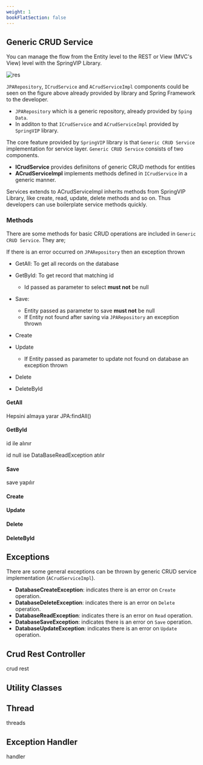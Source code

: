```yaml
---
weight: 1
bookFlatSection: false
---
```


## Generic CRUD Service

You can manage the flow from the Entity level to the REST or View (MVC's View) level with the SpringVIP Library. 
 
 ![res](/spring_core_diagram_rev3.svg)
 

`JPARepository`, `ICrudService` and `ACrudServiceImpl` components could be seen on the figure above already provided by library and Spring Framework to the developer.


* `JPARepository` which is a generic repository, already provided by `Sping Data`. 
* In additon to that `ICrudService` and `ACrudServiceImpl` provided by `SpringVIP` library.


The core feature provided by `SpringVIP` library is that  `Generic CRUD Service` implementation for service layer. `Generic CRUD Service` consists of two components.

* **ICrudService** provides definiitons of generic CRUD methods for entities
* **ACrudServiceImpl** implements methods defined in `ICrudService`  in a generic manner.

Services extends to ACrudServiceImpl inherits methods from SpringVIP Library, like create, read, update, delete methods and so on. Thus developers can use boilerplate service methods quickly.

### Methods
There are some methods for basic CRUD operations are included in `Generic CRUD Service`. They are;

If there is an error occurred on `JPARepository` then an exception thrown

* GetAll: To get all records on the database
* GetById: To get record that matching id
  * Id passed as parameter to select **must not** be null
* Save:
  * Entity passed as parameter to save **must not** be null
  * If Entity not found after saving via `JPARepository` an exception thrown
* Create
  
* Update
  * If Entity passed as parameter to update not found on database an exception thrown
  
* Delete
  
* DeleteById
  



#### GetAll

Hepsini almaya yarar
JPA:findAll()


#### GetById
id ile alınır

id null ise DataBaseReadException atılır

#### Save
save yapılır

#### Create

#### Update

#### Delete

#### DeleteById



## Exceptions
There are some general exceptions can be thrown by generic CRUD service implementation (`ACrudServiceImpl`). 
* **DatabaseCreateException**: indicates there is an error on `Create` operation.
* **DatabaseDeleteException**: indicates there is an error on `Delete` operation.
* **DatabaseReadException**: indicates there is an error on `Read` operation.
* **DatabaseSaveException**: indicates there is an error on `Save` operation.
* **DatabaseUpdateException**: indicates there is an error on `Update` operation.



## Crud Rest Controller
crud rest


## Utility Classes



## Thread
threads


## Exception Handler

handler